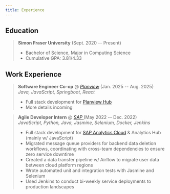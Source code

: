 ```yaml
---
title: Experience
---
```

## Education
> **Simon Fraser University** (Sept. 2020 -- Present)
> - Bachelor of Science, Major in Computing Science
> - Cumulative GPA: 3.81/4.33

## Work Experience
> **Software Engineer Co-op** @ [*Planview*](https://www.planview.com/) (Jan. 2025 -- Aug. 2025)\
> *Java, JavaScript, Springboot, React*
> - Full stack development for [Planview Hub](https://www.planview.com/products-solutions/products/hub/)
> - More details incoming

> **Agile Developer Intern** @ [*SAP* ](https://www.sap.com/canada/) (May 2022 -- Dec. 2022)\
> *JavaScript, Python, Java, Jasmine, Selenium, Docker, Jenkins*
> - Full stack development for [SAP Analytics Cloud](https://www.sap.com/canada/products/technology-platform/cloud-analytics.html) & Analytics Hub (mainly w/ JavaScript)
> - Migrated message queue providers for backend data deletion workflows, coordinating with cross-team dependencies to ensure zero service downtime
> - Created a data transfer pipeline w/ Airflow to migrate user data between cloud platform regions
> - Wrote automated unit and integration tests with Jasmine and Selenium
> - Used Jenkins to conduct bi-weekly service deployments to production landscapes
<!-- 
---

## Coursework

Every course I have ever taken. 

**Fall 2024**
- CMPT 473 - Software Testing, Reliability, and Security
- CMPT 362 - Mobile App Development (Android)
- CA 149 - Sound

**Summer 2024**
- CMPT 403 - System Security and Privacy

**Spring 2024**
- CMPT 474 - Web Systems Architecture
- CMPT 372 - Backend Web Development
- PHYS 190 - Intro to Astronomy

**Fall 2023**
- CMPT 431 - Distributed Systems
- CMPT 353 - Computational Data Science
- CMPT 272 - Frontend Web Development
- LING 250 - Computational Text Analysis

**Summer 2023**
- CMPT 383 - Comparative Programming Languages
- CMPT 376W - Professional Responsiblity and Technical Writing
- CMPT 363 - User Interface Design
- STAT 270 - Probability and Statistics

**Spring 2023**
- CMPT 371 - Data Communications and Networking
- CMPT 310 - Intro to Artificial Intelligence 
- CMPT 300 - Operating Systems
- COGS 110 - Learning in Everyday Life

**Fall 2022**
- *Agile Developer Intern @ SAP - HANA & Analytics*

**Summer 2022**
- *Agile Developer Intern @ SAP - HANA & Analytics*

**Spring 2022**
- CMPT 354 - Database Systems
- CMPT 307 - Data Structures and Algorithms II
- HIST 102W - Canada Since Confederation

**Fall 2021**
- CMPT 276 - Intro to Software Engineering
- MACM 201 - Discrete Math II
- MATH 232 - Applied Linear Algebra
- GEOG 150 - Digital Earth

**Summer 2021**
- CMPT 295 - Intro to Computer Systems
- CMPT 225 - Data Structures and Algorithms I
- IAT 210 - Game Studies

**Spring 2021**
- CMPT 125 - Intro to Computer Science and Programming II
- CMPT 127 - Computing Laboratory
- MATH 152 - Calculus II

**Fall 2020**
- CMPT 120 - Intro to Computer Science and Programming I
- CMPT 105W - Process of Professional Writing
- MACM 101 - Discrete Math I
- MATH 151 - Calculus I -->